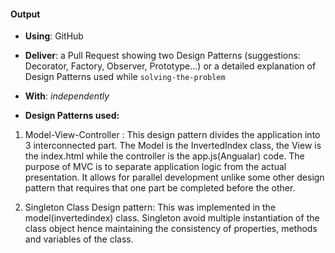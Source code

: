 #### Output
- **Using**: GitHub
- **Deliver**: a Pull Request showing two Design Patterns (suggestions: Decorator, Factory, Observer, Prototype...) or a detailed explanation of Design Patterns used while `solving-the-problem`
- **With**: *independently*

- **Design Patterns used:**
1. Model-View-Controller : This design pattern divides the application into 3 interconnected part. The Model is the InvertedIndex class, the View is the index.html while the controller is the app.js(Angualar) code. The purpose of MVC is to separate application logic from the actual presentation. It allows for parallel development unlike some other design pattern that requires that one part be completed before the other.

2. Singleton Class Design pattern: This was implemented in the model(invertedindex) class. Singleton avoid multiple instantiation of the class object hence maintaining the consistency of properties, methods and variables of the class.
